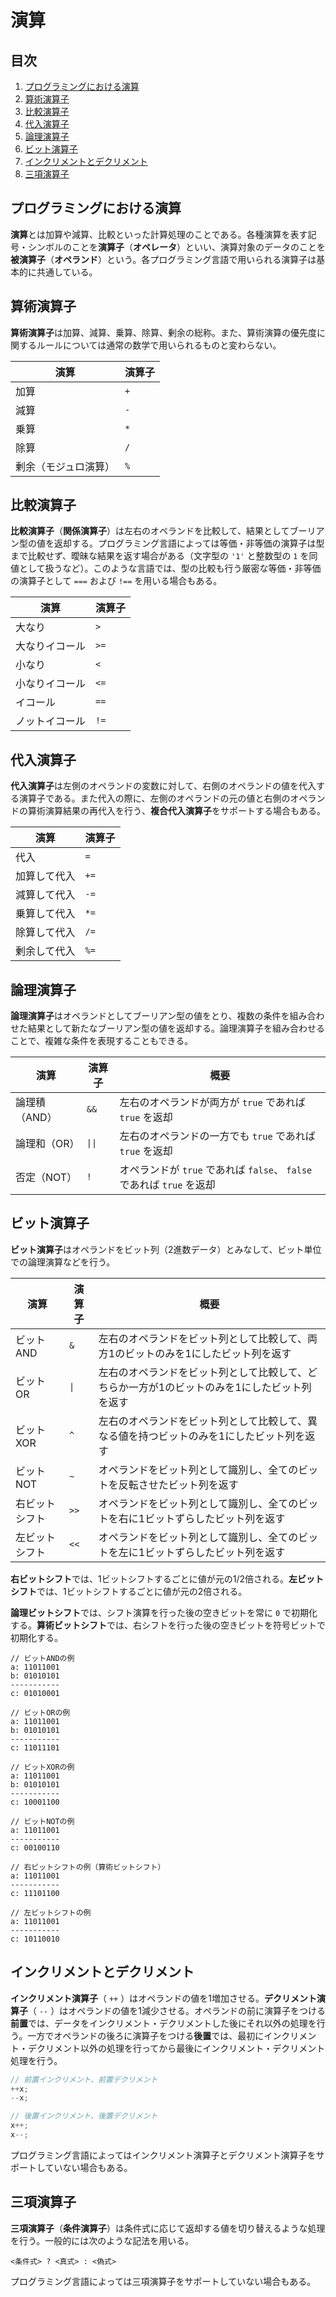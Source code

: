 # 演算


## 目次

1. [プログラミングにおける演算](#プログラミングにおける演算)
1. [算術演算子](#算術演算子)
1. [比較演算子](#比較演算子)
1. [代入演算子](#代入演算子)
1. [論理演算子](#論理演算子)
1. [ビット演算子](#ビット演算子)
1. [インクリメントとデクリメント](#インクリメントとデクリメント)
1. [三項演算子](#三項演算子)


## プログラミングにおける演算

**演算**とは加算や減算、比較といった計算処理のことである。各種演算を表す記号・シンボルのことを**演算子**（**オペレータ**）といい、演算対象のデータのことを**被演算子**（**オペランド**）という。各プログラミング言語で用いられる演算子は基本的に共通している。


## 算術演算子

**算術演算子**は加算、減算、乗算、除算、剰余の総称。また、算術演算の優先度に関するルールについては通常の数学で用いられるものと変わらない。

| 演算                 | 演算子 |
|----------------------|--------|
| 加算                 | `+`    |
| 減算                 | `-`    |
| 乗算                 | `*`    |
| 除算                 | `/`    |
| 剰余（モジュロ演算） | `%`    |


## 比較演算子

**比較演算子**（**関係演算子**）は左右のオペランドを比較して、結果としてブーリアン型の値を返却する。プログラミング言語によっては等価・非等価の演算子は型まで比較せず、曖昧な結果を返す場合がある（文字型の `'1'` と整数型の `1` を同値として扱うなど）。このような言語では、型の比較も行う厳密な等価・非等価の演算子として `===` および `!==` を用いる場合もある。

| 演算           | 演算子 |
|----------------|--------|
| 大なり         | `>`    |
| 大なりイコール | `>=`   |
| 小なり         | `<`    |
| 小なりイコール | `<=`   |
| イコール       | `==`   |
| ノットイコール | `!=`   |


## 代入演算子

**代入演算子**は左側のオペランドの変数に対して、右側のオペランドの値を代入する演算子である。また代入の際に、左側のオペランドの元の値と右側のオペランドの算術演算結果の再代入を行う、**複合代入演算子**をサポートする場合もある。

| 演算         | 演算子 |
|--------------|--------|
| 代入         | `=`    |
| 加算して代入 | `+=`   |
| 減算して代入 | `-=`   |
| 乗算して代入 | `*=`   |
| 除算して代入 | `/=`   |
| 剰余して代入 | `%=`   |


## 論理演算子

**論理演算子**はオペランドとしてブーリアン型の値をとり、複数の条件を組み合わせた結果として新たなブーリアン型の値を返却する。論理演算子を組み合わせることで、複雑な条件を表現することもできる。

| 演算          | 演算子 | 概要                                                                  |
|---------------|--------|-----------------------------------------------------------------------|
| 論理積（AND） | `&&`   | 左右のオペランドが両方が `true` であれば `true` を返却                |
| 論理和（OR）  | `\|\|` | 左右のオペランドの一方でも `true` であれば `true` を返却              |
| 否定（NOT）   | `!`    | オペランドが `true` であれば `false`、 `false` であれば `true` を返却 |


## ビット演算子

**ビット演算子**はオペランドをビット列（2進数データ）とみなして、ビット単位での論理演算などを行う。

| 演算           | 演算子 | 概要                                                                                         |
|----------------|--------|----------------------------------------------------------------------------------------------|
| ビットAND      | `&`    | 左右のオペランドをビット列として比較して、両方1のビットのみを1にしたビット列を返す           |
| ビットOR       | `\|`   | 左右のオペランドをビット列として比較して、どちらか一方が1のビットのみを1にしたビット列を返す |
| ビットXOR      | `^`    | 左右のオペランドをビット列として比較して、異なる値を持つビットのみを1にしたビット列を返す   |
| ビットNOT      | `~`    | オペランドをビット列として識別し、全てのビットを反転させたビット列を返す |
| 右ビットシフト | `>>`   | オペランドをビット列として識別し、全てのビットを右に1ビットずらしたビット列を返す           |
| 左ビットシフト | `<<`   | オペランドをビット列として識別し、全てのビットを左に1ビットずらしたビット列を返す           |

**右ビットシフト**では、1ビットシフトするごとに値が元の1/2倍される。**左ビットシフト**では、1ビットシフトするごとに値が元の2倍される。

**論理ビットシフト**では、シフト演算を行った後の空きビットを常に `0` で初期化する。**算術ビットシフト**では、右シフトを行った後の空きビットを符号ビットで初期化する。

```
// ビットANDの例
a: 11011001
b: 01010101
-----------
c: 01010001

// ビットORの例
a: 11011001
b: 01010101
-----------
c: 11011101

// ビットXORの例
a: 11011001
b: 01010101
-----------
c: 10001100

// ビットNOTの例
a: 11011001
-----------
c: 00100110

// 右ビットシフトの例（算術ビットシフト）
a: 11011001
-----------
c: 11101100

// 左ビットシフトの例
a: 11011001
-----------
c: 10110010
```


## インクリメントとデクリメント

**インクリメント演算子**（ `++` ）はオペランドの値を1増加させる。**デクリメント演算子**（ `--` ）はオペランドの値を1減少させる。オペランドの前に演算子をつける**前置**では、データをインクリメント・デクリメントした後にそれ以外の処理を行う。一方でオペランドの後ろに演算子をつける**後置**では、最初にインクリメント・デクリメント以外の処理を行ってから最後にインクリメント・デクリメント処理を行う。

```c
// 前置インクリメント、前置デクリメント
++x;
--x;

// 後置インクリメント、後置デクリメント
x++;
x--;
```

プログラミング言語によってはインクリメント演算子とデクリメント演算子をサポートしていない場合もある。


## 三項演算子

**三項演算子**（**条件演算子**）は条件式に応じて返却する値を切り替えるような処理を行う。一般的には次のような記法を用いる。

```
<条件式> ? <真式> : <偽式>
```

プログラミング言語によっては三項演算子をサポートしていない場合もある。
